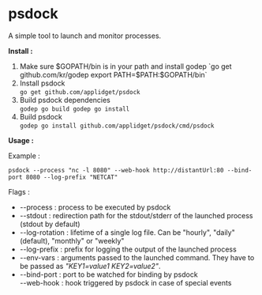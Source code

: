 **psdock**
======

A simple tool to launch and monitor processes.

**Install :**

1) Make sure $GOPATH/bin is in your path and install godep
`go get github.com/kr/godep
export PATH=$PATH:$GOPATH/bin`  
2) Install psdock  
`go get github.com/applidget/psdock`  
3) Build psdock dependencies  
`godep go build
godep go install`  
4) Build psdock  
`godep go install github.com/applidget/psdock/cmd/psdock`

**Usage :**

Example :

  `psdock --process "nc -l 8080" --web-hook http://distantUrl:80 --bind-port 8080 --log-prefix "NETCAT"`

Flags :
  * --process : process to be executed by psdock  
  * --stdout : redirection path for the stdout/stderr of the launched process (stdout by default)  
  * --log-rotation : lifetime of a single log file. Can be "hourly", "daily" (default), "monthly" or "weekly"  
  * --log-prefix : prefix for logging the output of the launched process  
  * --env-vars : arguments passed to the launched command. They have to be passed as *"KEY1=value1 KEY2=value2"*.  
  * --bind-port : port to be watched for binding by psdock  
  --web-hook : hook triggered by psdock in case of special events  

